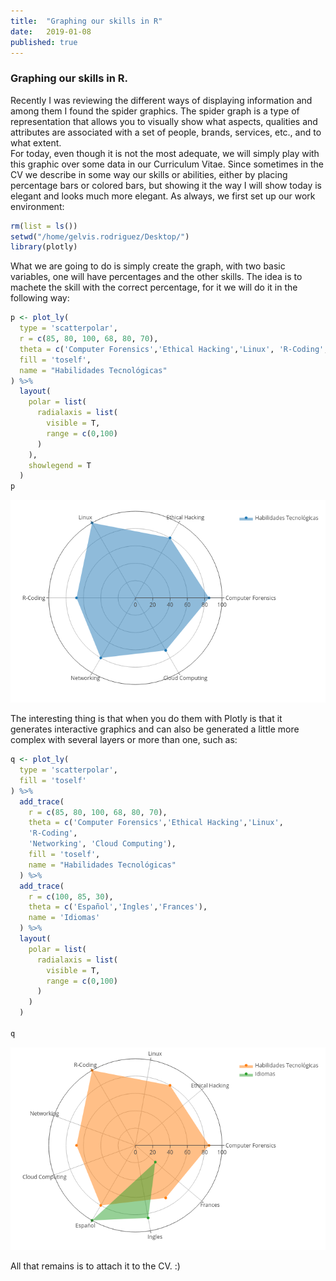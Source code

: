 ```yaml
---
title:  "Graphing our skills in R"
date:   2019-01-08
published: true
---
```


### Graphing our skills in R.

Recently I was reviewing the different ways of displaying information and among them I found the spider graphics. The spider graph is a type of representation that allows you to visually show what aspects, qualities and attributes are associated with a set of people, brands, services, etc., and to what extent.  
For today, even though it is not the most adequate, we will simply play with this graphic over some data in our Curriculum Vitae. Since sometimes in the CV we describe in some way our skills or abilities, either by placing percentage bars or colored bars, but showing it the way I will show today is elegant and looks much more elegant. 
As always, we first set up our work environment:

~~~R
rm(list = ls())
setwd("/home/gelvis.rodriguez/Desktop/")
library(plotly)
~~~

What we are going to do is simply create the graph, with two basic variables, one will have percentages and the other skills. The idea is to machete the skill with the correct percentage, for it we will do it in the following way:

~~~R
p <- plot_ly(
  type = 'scatterpolar',
  r = c(85, 80, 100, 68, 80, 70),
  theta = c('Computer Forensics','Ethical Hacking','Linux', 'R-Coding', 'Networking', 'Cloud Computing'),
  fill = 'toself',
  name = "Habilidades Tecnológicas"
) %>%
  layout(
    polar = list(
      radialaxis = list(
        visible = T,
        range = c(0,100)
      )
    ),
    showlegend = T
  )
p
~~~

![](/images/solitario.png)

The interesting thing is that when you do them with Plotly is that it generates interactive graphics and can also be generated a little more complex with several layers or more than one, such as:

~~~R
q <- plot_ly(
  type = 'scatterpolar',
  fill = 'toself'
) %>%
  add_trace(
    r = c(85, 80, 100, 68, 80, 70),
    theta = c('Computer Forensics','Ethical Hacking','Linux',
    'R-Coding',
    'Networking', 'Cloud Computing'),
    fill = 'toself',
    name = "Habilidades Tecnológicas"
  ) %>%
  add_trace(
    r = c(100, 85, 30),
    theta = c('Español','Ingles','Frances'),
    name = 'Idiomas'
  ) %>%
  layout(
    polar = list(
      radialaxis = list(
        visible = T,
        range = c(0,100)
      )
    )
  )

q
~~~


![](/images/multiple.png)

All that remains is to attach it to the CV. :)
